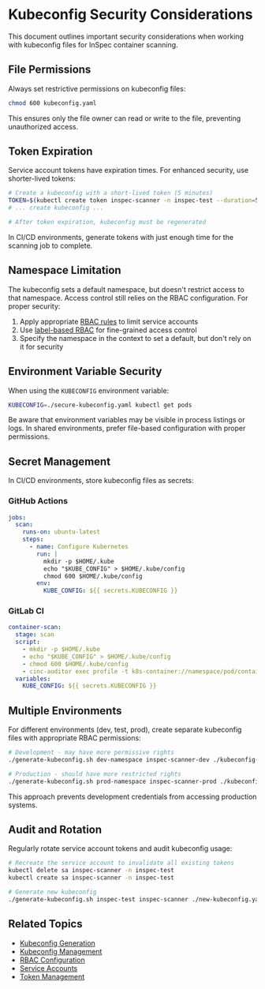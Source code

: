 # Kubeconfig Security Considerations

This document outlines important security considerations when working with kubeconfig files for InSpec container scanning.

## File Permissions

Always set restrictive permissions on kubeconfig files:

```bash
chmod 600 kubeconfig.yaml
```

This ensures only the file owner can read or write to the file, preventing unauthorized access.

## Token Expiration

Service account tokens have expiration times. For enhanced security, use shorter-lived tokens:

```bash
# Create a kubeconfig with a short-lived token (5 minutes)
TOKEN=$(kubectl create token inspec-scanner -n inspec-test --duration=5m)
# ... create kubeconfig ...

# After token expiration, kubeconfig must be regenerated
```

In CI/CD environments, generate tokens with just enough time for the scanning job to complete.

## Namespace Limitation

The kubeconfig sets a default namespace, but doesn't restrict access to that namespace. Access control still relies on the RBAC configuration. For proper security:

1. Apply appropriate [RBAC rules](../../rbac/index.md) to limit service accounts
2. Use [label-based RBAC](../../rbac/label-based.md) for fine-grained access control
3. Specify the namespace in the context to set a default, but don't rely on it for security

## Environment Variable Security

When using the `KUBECONFIG` environment variable:

```bash
KUBECONFIG=./secure-kubeconfig.yaml kubectl get pods
```

Be aware that environment variables may be visible in process listings or logs. In shared environments, prefer file-based configuration with proper permissions.

## Secret Management

In CI/CD environments, store kubeconfig files as secrets:

### GitHub Actions

```yaml
jobs:
  scan:
    runs-on: ubuntu-latest
    steps:
      - name: Configure Kubernetes
        run: |
          mkdir -p $HOME/.kube
          echo "$KUBE_CONFIG" > $HOME/.kube/config
          chmod 600 $HOME/.kube/config
        env:
          KUBE_CONFIG: ${{ secrets.KUBECONFIG }}
```

### GitLab CI

```yaml
container-scan:
  stage: scan
  script:
    - mkdir -p $HOME/.kube
    - echo "$KUBE_CONFIG" > $HOME/.kube/config
    - chmod 600 $HOME/.kube/config
    - cinc-auditor exec profile -t k8s-container://namespace/pod/container
  variables:
    KUBE_CONFIG: ${{ secrets.KUBECONFIG }}
```

## Multiple Environments

For different environments (dev, test, prod), create separate kubeconfig files with appropriate RBAC permissions:

```bash
# Development - may have more permissive rights
./generate-kubeconfig.sh dev-namespace inspec-scanner-dev ./kubeconfig-dev.yaml

# Production - should have more restricted rights
./generate-kubeconfig.sh prod-namespace inspec-scanner-prod ./kubeconfig-prod.yaml
```

This approach prevents development credentials from accessing production systems.

## Audit and Rotation

Regularly rotate service account tokens and audit kubeconfig usage:

```bash
# Recreate the service account to invalidate all existing tokens
kubectl delete sa inspec-scanner -n inspec-test
kubectl create sa inspec-scanner -n inspec-test

# Generate new kubeconfig
./generate-kubeconfig.sh inspec-test inspec-scanner ./new-kubeconfig.yaml
```

## Related Topics

- [Kubeconfig Generation](generation.md)
- [Kubeconfig Management](management.md)
- [RBAC Configuration](../../rbac/index.md)
- [Service Accounts](../../service-accounts/index.md)
- [Token Management](../../tokens/index.md)